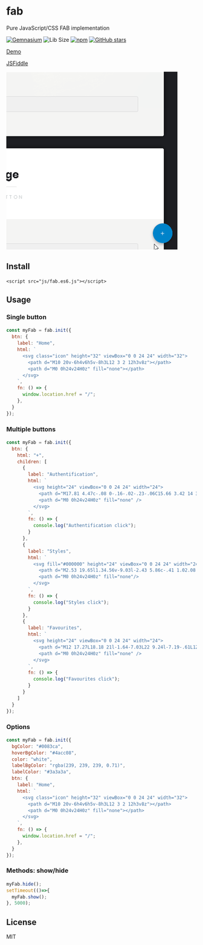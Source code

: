# fab
Pure JavaScript/CSS FAB implementation

[![Gemnasium](https://img.shields.io/gemnasium/mathiasbynens/he.svg)]()
![Lib Size](http://img.badgesize.io/AntonLapshin/fab/master/bin/fab.es6.js.svg?compression=gzip)
[![npm](https://img.shields.io/npm/dt/simple-fab.svg)](https://www.npmjs.com/package/simple-fab)
[![GitHub stars](https://img.shields.io/github/stars/AntonLapshin/fab.svg?style=social&label=Star)](https://github.com/AntonLapshin/fab)

[Demo](https://antonlapshin.github.io/fab/)

[JSFiddle](https://jsfiddle.net/AntonLapshin/7w4zttp2/)

![](gif/screencast_1.gif)

## Install

    <script src="js/fab.es6.js"></script>

## Usage

### Single button

```js
const myFab = fab.init({
  btn: {
    label: "Home",
    html: `
      <svg class="icon" height="32" viewBox="0 0 24 24" width="32">
        <path d="M10 20v-6h4v6h5v-8h3L12 3 2 12h3v8z"></path>
        <path d="M0 0h24v24H0z" fill="none"></path>
      </svg>
    `,
    fn: () => {
      window.location.href = "/";
    },
  }
}); 
```

### Multiple buttons

```js
const myFab = fab.init({
  btn: {
    html: "+",
    children: [
      {
        label: "Authentification",
        html: `
          <svg height="24" viewBox="0 0 24 24" width="24">
            <path d="M17.81 4.47c-.08 0-.16-.02-.23-.06C15.66 3.42 14 3 12.01 3c-1.98 0-3.86.47-5.57 1.41-.24.13-.54.04-.68-.2-.13-.24-.04-.55.2-.68C7.82 2.52 9.86 2 12.01 2c2.13 0 3.99.47 6.03 1.52.25.13.34.43.21.67-.09.18-.26.28-.44.28zM3.5 9.72c-.1 0-.2-.03-.29-.09-.23-.16-.28-.47-.12-.7.99-1.4 2.25-2.5 3.75-3.27C9.98 4.04 14 4.03 17.15 5.65c1.5.77 2.76 1.86 3.75 3.25.16.22.11.54-.12.7-.23.16-.54.11-.7-.12-.9-1.26-2.04-2.25-3.39-2.94-2.87-1.47-6.54-1.47-9.4.01-1.36.7-2.5 1.7-3.4 2.96-.08.14-.23.21-.39.21zm6.25 12.07c-.13 0-.26-.05-.35-.15-.87-.87-1.34-1.43-2.01-2.64-.69-1.23-1.05-2.73-1.05-4.34 0-2.97 2.54-5.39 5.66-5.39s5.66 2.42 5.66 5.39c0 .28-.22.5-.5.5s-.5-.22-.5-.5c0-2.42-2.09-4.39-4.66-4.39-2.57 0-4.66 1.97-4.66 4.39 0 1.44.32 2.77.93 3.85.64 1.15 1.08 1.64 1.85 2.42.19.2.19.51 0 .71-.11.1-.24.15-.37.15zm7.17-1.85c-1.19 0-2.24-.3-3.1-.89-1.49-1.01-2.38-2.65-2.38-4.39 0-.28.22-.5.5-.5s.5.22.5.5c0 1.41.72 2.74 1.94 3.56.71.48 1.54.71 2.54.71.24 0 .64-.03 1.04-.1.27-.05.53.13.58.41.05.27-.13.53-.41.58-.57.11-1.07.12-1.21.12zM14.91 22c-.04 0-.09-.01-.13-.02-1.59-.44-2.63-1.03-3.72-2.1-1.4-1.39-2.17-3.24-2.17-5.22 0-1.62 1.38-2.94 3.08-2.94 1.7 0 3.08 1.32 3.08 2.94 0 1.07.93 1.94 2.08 1.94s2.08-.87 2.08-1.94c0-3.77-3.25-6.83-7.25-6.83-2.84 0-5.44 1.58-6.61 4.03-.39.81-.59 1.76-.59 2.8 0 .78.07 2.01.67 3.61.1.26-.03.55-.29.64-.26.1-.55-.04-.64-.29-.49-1.31-.73-2.61-.73-3.96 0-1.2.23-2.29.68-3.24 1.33-2.79 4.28-4.6 7.51-4.6 4.55 0 8.25 3.51 8.25 7.83 0 1.62-1.38 2.94-3.08 2.94s-3.08-1.32-3.08-2.94c0-1.07-.93-1.94-2.08-1.94s-2.08.87-2.08 1.94c0 1.71.66 3.31 1.87 4.51.95.94 1.86 1.46 3.27 1.85.27.07.42.35.35.61-.05.23-.26.38-.47.38z" />
            <path d="M0 0h24v24H0z" fill="none" />
          </svg>
        `,
        fn: () => {
          console.log("Authentification click");
        }
      },
      {
        label: "Styles",
        html: `
          <svg fill="#000000" height="24" viewBox="0 0 24 24" width="24" xmlns="http://www.w3.org/2000/svg">
            <path d="M2.53 19.65l1.34.56v-9.03l-2.43 5.86c-.41 1.02.08 2.19 1.09 2.61zm19.5-3.7L17.07 3.98c-.31-.75-1.04-1.21-1.81-1.23-.26 0-.53.04-.79.15L7.1 5.95c-.75.31-1.21 1.03-1.23 1.8-.01.27.04.54.15.8l4.96 11.97c.31.76 1.05 1.22 1.83 1.23.26 0 .52-.05.77-.15l7.36-3.05c1.02-.42 1.51-1.59 1.09-2.6zM7.88 8.75c-.55 0-1-.45-1-1s.45-1 1-1 1 .45 1 1-.45 1-1 1zm-2 11c0 1.1.9 2 2 2h1.45l-3.45-8.34v6.34z"/>
            <path d="M0 0h24v24H0z" fill="none"/>
          </svg>
        `,
        fn: () => {
          console.log("Styles click");
        }
      },
      {
        label: "Favourites",
        html: `
          <svg height="24" viewBox="0 0 24 24" width="24">
            <path d="M12 17.27L18.18 21l-1.64-7.03L22 9.24l-7.19-.61L12 2 9.19 8.63 2 9.24l5.46 4.73L5.82 21z" />
            <path d="M0 0h24v24H0z" fill="none" />
          </svg>
        `,
        fn: () => {
          console.log("Favourites click");
        }
      }          
    ]
  }
});
```

### Options

```js
const myFab = fab.init({
  bgColor: "#0083ca",
  hoverBgColor: "#4acc08",
  color: "white",
  labelBgColor: "rgba(239, 239, 239, 0.71)",
  labelColor: "#3a3a3a",  
  btn: {
    label: "Home",
    html: `
      <svg class="icon" height="32" viewBox="0 0 24 24" width="32">
        <path d="M10 20v-6h4v6h5v-8h3L12 3 2 12h3v8z"></path>
        <path d="M0 0h24v24H0z" fill="none"></path>
      </svg>
    `,
    fn: () => {
      window.location.href = "/";
    },
  }
});
```

### Methods: show/hide

```js
myFab.hide();
setTimeout(()=>{
  myFab.show();
}, 5000);
```

## License

MIT